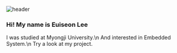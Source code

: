 ![header](https://capsule-render.vercel.app/api?type=waving&color=0:BC0000,100:000000&text=WELLCOME&fontAlign=25&fontAlignY=30&height=150&fontColor=663333&fontSize=70)
### Hi! My name is Euiseon Lee
I was studied at Myongji University.\n
And interested in Embedded System.\n
Try a look at my project.

<!--
**EuiSeonLEE/EuiSeonLEE** is a ✨ _special_ ✨ repository because its `README.md` (this file) appears on your GitHub profile.

Here are some ideas to get you started:

- 🔭 I’m currently working on ...
- 🌱 I’m currently learning ...
- 👯 I’m looking to collaborate on ...
- 🤔 I’m looking for help with ...
- 💬 Ask me about ...
- 📫 How to reach me: ...
- 😄 Pronouns: ...
- ⚡ Fun fact: ...
-->
